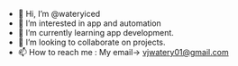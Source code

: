 - 👋 Hi, I’m @wateryiced
- 👀 I’m interested in app and automation
- 🌱 I’m currently learning app development.
- 💞️ I’m looking to collaborate on projects.
- 📫 How to reach me : My email-> vjwatery01@gmail.com

<!---
wateryiced/wateryiced is a ✨ special ✨ repository because its `README.md` (this file) appears on your GitHub profile.
You can click the Preview link to take a look at your changes.
--->
